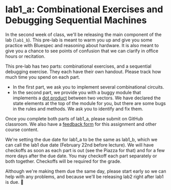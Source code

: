 # lab1_a: Combinational Exercises and Debugging Sequential Machines

In the second week of class, we'll be releasing the main component of the lab (`lab1_b`). This pre-lab is meant to warm you up and give you some practice with Bluespec and reasoning about hardware. It is also meant to give you a chance to see points of confusion that we can clarify in office hours or recitation.

This pre-lab has two parts: combinational exercises, and a sequential debugging exercise. They each have their own handout. Please track how much time you spend on each part.

- In the first part, we ask you to implement several combinational circuits.
- In the second part, we provide you with a buggy module that implements a [dot product](https://en.wikipedia.org/wiki/Dot_product) between two vectors. We have declared the state elements at the top of the module for you, but there are some bugs in the rules and methods. We ask you to identify and fix them.

Once you complete both parts of lab1_a, please submit on GitHub classroom. We also have a [feedback form](https://docs.google.com/forms/d/e/1FAIpQLSelQ8Cr7wA8MFbJJOR6in3M7ua5R6NkmK6CfceSSwuFoNpdEw/viewform?usp=sf_link) for this assignment and other course content.

We're setting the due date for lab1_a to be the same as lab1_b, which we can call the lab1 due date (February 22nd before lecture). We will have checkoffs as soon as each part is out (see the Piazza for that) and for a few more days after the due date. You may checkoff each part separately or both together. Checkoffs will be required for the grade.

Although we're making them due the same day, please start early so we can help with any problems, and because we'll be releasing lab2 right after lab1 is due. 🙂